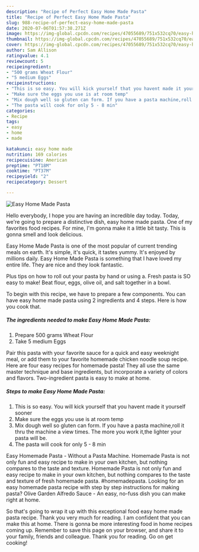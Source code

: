 ```yaml
---
description: "Recipe of Perfect Easy Home Made Pasta"
title: "Recipe of Perfect Easy Home Made Pasta"
slug: 988-recipe-of-perfect-easy-home-made-pasta
date: 2020-07-06T01:57:38.271Z
image: https://img-global.cpcdn.com/recipes/47055689/751x532cq70/easy-home-made-pasta-recipe-main-photo.jpg
thumbnail: https://img-global.cpcdn.com/recipes/47055689/751x532cq70/easy-home-made-pasta-recipe-main-photo.jpg
cover: https://img-global.cpcdn.com/recipes/47055689/751x532cq70/easy-home-made-pasta-recipe-main-photo.jpg
author: Sam Allison
ratingvalue: 4.1
reviewcount: 5
recipeingredient:
- "500 grams Wheat Flour"
- "5 medium Eggs"
recipeinstructions:
- "This is so easy. You will kick yourself that you havent made it yourself sooner"
- "Make sure the eggs you use is at room temp"
- "Mix dough well so gluten can form. If you have a pasta machine,roll it thru the machine a view times. The more you work it,the lighter your pasta will be."
- "The pasta will cook for only 5 - 8 min"
categories:
- Recipe
tags:
- easy
- home
- made

katakunci: easy home made 
nutrition: 169 calories
recipecuisine: American
preptime: "PT18M"
cooktime: "PT37M"
recipeyield: "2"
recipecategory: Dessert

---
```



![Easy Home Made Pasta](https://img-global.cpcdn.com/recipes/47055689/751x532cq70/easy-home-made-pasta-recipe-main-photo.jpg)

Hello everybody, I hope you are having an incredible day today. Today, we're going to prepare a distinctive dish, easy home made pasta. One of my favorites food recipes. For mine, I'm gonna make it a little bit tasty. This is gonna smell and look delicious.

Easy Home Made Pasta is one of the most popular of current trending meals on earth. It's simple, it's quick, it tastes yummy. It's enjoyed by millions daily. Easy Home Made Pasta is something that I have loved my entire life. They are nice and they look fantastic.

Plus tips on how to roll out your pasta by hand or using a. Fresh pasta is SO easy to make! Beat flour, eggs, olive oil, and salt together in a bowl.


To begin with this recipe, we have to prepare a few components. You can have easy home made pasta using 2 ingredients and 4 steps. Here is how you cook that.

<!--inarticleads1-->

##### The ingredients needed to make Easy Home Made Pasta:

1. Prepare 500 grams Wheat Flour
1. Take 5 medium Eggs


Pair this pasta with your favorite sauce for a quick and easy weeknight meal, or add them to your favorite homemade chicken noodle soup recipe. Here are four easy recipes for homemade pasta! They all use the same master technique and base ingredients, but incorporate a variety of colors and flavors. Two-ingredient pasta is easy to make at home. 

<!--inarticleads2-->

##### Steps to make Easy Home Made Pasta:

1. This is so easy. You will kick yourself that you havent made it yourself sooner
1. Make sure the eggs you use is at room temp
1. Mix dough well so gluten can form. If you have a pasta machine,roll it thru the machine a view times. The more you work it,the lighter your pasta will be.
1. The pasta will cook for only 5 - 8 min


Easy Homemade Pasta - Without a Pasta Machine. Homemade Pasta is not only fun and easy recipe to make in your own kitchen, but nothing compares to the taste and texture. Homemade Pasta is not only fun and easy recipe to make in your own kitchen, but nothing compares to the taste and texture of fresh homemade pasta. #homemadepasta. Looking for an easy homemade pasta recipe with step by step instructions for making pasta? Olive Garden Alfredo Sauce - An easy, no-fuss dish you can make right at home. 

So that's going to wrap it up with this exceptional food easy home made pasta recipe. Thank you very much for reading. I am confident that you can make this at home. There is gonna be more interesting food in home recipes coming up. Remember to save this page on your browser, and share it to your family, friends and colleague. Thank you for reading. Go on get cooking!
